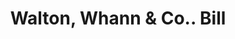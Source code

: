 ---
doi: 10.7916/D8SN1MZ3
date_other: '1872'
date_other_textual: '1872'
form: printed ephemera
genre:
- Invoices
name:
- Walton, Whann & Co.
object_in_context_url: https://biggert.cul.columbia.edu/items/view/ave_biggert_00565
subject_hierarchical_geographic:
- Baltimore, Maryland, United States
subject_name:
- Walton, Whann & Co.
title: Walton, Whann & Co.. Bill
sort_title: Walton, Whann & Co.. Bill
call_number: ave_biggert_00565
coordinates:
- 39.28333333333333,-76.61666666666666
pid: ave_biggert_00565
identifiers: ave_biggert_00565
thumbnail: https://derivativo-2.library.columbia.edu/iiif/2/ldpd:343586/full/!256,256/0/native.jpg
permalink: /biggert/ave_biggert_00565/
layout: iiif-image-page
---